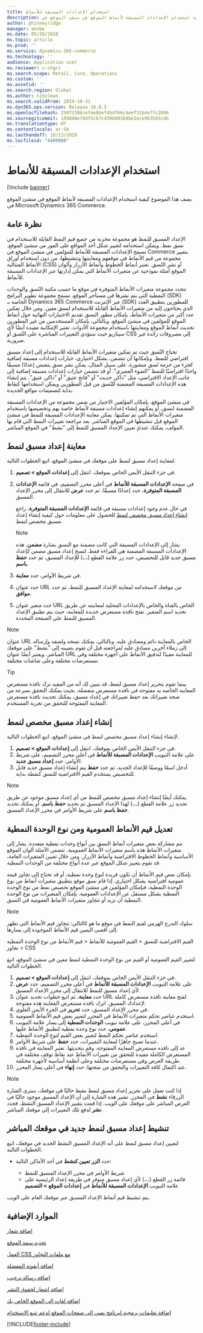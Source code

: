 ```yaml
---
title: استخدام الإعدادات المسبقة للأنماط
description: يصف هذا الموضوع كيفية استخدام الإعدادات المسبقة لأنماط الموقع في منشئ الموقع في Microsoft Dynamics 365 Commerce.
author: phinneyridge
manager: annbe
ms.date: 05/28/2020
ms.topic: article
ms.prod: ''
ms.service: dynamics-365-commerce
ms.technology: ''
audience: Application user
ms.reviewer: v-chgri
ms.search.scope: Retail, Core, Operations
ms.custom: ''
ms.assetid: ''
ms.search.region: Global
ms.author: niholman
ms.search.validFrom: 2019-10-31
ms.dyn365.ops.version: Release 10.0.5
ms.openlocfilehash: 250f2386cefee8bef45df66c4eef31b4e7fc2686
ms.sourcegitcommit: 199848e78df5cb7c439b001bdbe1ece963593cdb
ms.translationtype: HT
ms.contentlocale: ar-SA
ms.lasthandoff: 10/13/2020
ms.locfileid: "4409960"
---
```

# <a name="work-with-style-presets"></a>استخدام الإعدادات المسبقة للأنماط

[!include [banner](includes/banner.md)]

يصف هذا الموضوع كيفية استخدام الإعدادات المسبقة لأنماط الموقع في منشئ الموقع في Microsoft Dynamics 365 Commerce.

## <a name="overview"></a>نظرة عامة

الإعداد المسبق للنمط هو مجموعة مخزنة من جميع قيم النمط القابلة للاستخدام في نسق نمط. ويمكن استخدامه لتغيير شكل أحد المواقع على الفور من منشئ الموقع. تسمح الإعدادات المسبقة للأنماط للمؤلفين في منشئ الموقع في Commerce بتغيير مجموعة من قيم الأنماط في موقعهم ومعاينتها وتنشيطها، من دون استخدام أوراق الأنماط المتتالية (CSS) أو نشر النُسق. تعتبر أنماط الخطوط وأنماط الأزرار وألوان الموقع أمثلة نموذجية عن متغيرات الأنماط التي يمكن إدارتها عبر الإعدادات المسبقة للأنماط.

تتحدد مجموعة متغيرات الأنماط المتوفرة في موقع ما حسب مكتبة النُسق والوحدات النمطية التي يتم نشرها في مستأجر الموقع. تسمح مجموعة تطوير البرامج (SDK) الخاصة بـ Dynamics 365 Commerce عبر الإنترنت (SDK) للمطورين بتطبيق العدد الذي يحتاجون إليه من متغيرات الأنماط القابلة للاستخدام لنسق معين. ومن خلال تمكين عدد أكبر من متغيرات الأنماط، بإمكان مطور النسق تقديم الاختيارات النهائية حول أنماط الموقع للمؤلفين في منشئ الموقع. وبالتالي، بإمكان المستخدمين من غير المطورين تحديث أنماط الموقع ومعاينتها باستخدام مجموعة الأدوات. تعتبر الإمكانية مفيدة أيضًا لأي سيناريو حيث ستؤدي التغييرات المباشرة على النُسق أو CSS إلى مصروفات زائدة غير ضرورية.

تحتاج النُسق حيث تم تمكين متغيرات الأنماط القابلة للاستخدام إلى إعداد مسبق افتراضي للنمط. وبإمكانها أن تتضمن، بشكل اختياري، خيارات إعدادات مسبقة إضافية كجزء من حزمة نُسق منشورة. على سبيل المثال، يمكن نشر نسق يتضمن إعدادًا مسبقًا واحدًا افتراضيًا للنمط "الضوء العصري". أو قد تتضمن خيارات إعدادات مسبقة إضافية إلى جانب الإعداد الافتراضي، مثل "داكن حديث" أو "فاتح عتيق" أو "داكن عتيق". يتم إنشاء هذه الإعدادات المسبقة المضمنة للنُسق من قبل المطورين ويمكن استخدامها كنقاط بداية لتصميمات مواقع الجديدة.

في منشئ الموقع، بإمكان المؤلفين الاختيار من ضمن مجموعة من الإعدادات المسبقة المضمنة لنسق، أو يمكنهم إنشاء إعدادات مسبقة لأنماط خاصة بهم وتخصيصها باستخدام متغيرات الأنماط التي تم تمكينها. يمكن معاينة الإعدادات المسبقة للنمط في منشئ الموقع قبل تنشيطها في الموقع المباشر. بعد مراجعة تغييرات النمط التي قام بها المؤلف، يمكنك عندئذٍ تعيين الإعداد المسبق للنمط إلى "نشط" في الموقع المباشر.

## <a name="preview-a-style-preset"></a>معاينة إعداد مسبق لنمط

لمعاينة إعداد مسبق لنمط على موقعك في منشئ الموقع، اتبع الخطوات التالية.

1. في جزء التنقل الأيمن الخاص بموقعك، انتقل إلى **إعدادات الموقع \> تصميم**.
1. في صفحة **الإعدادات المسبقة للأنماط** في أعلى محرر التصميم، في قائمة **الإعدادات المسبقة المتوفرة**، حدد إعدادًا مسبقًا، ثم حدد **عرض** للانتقال إلى محرر الإعداد المسبق.

    في حال عدم وجود إعدادات مسبقة في قائمة **الإعدادات المسبقة المتوفرة**، راجع [إنشاء إعداد مسبق مخصص لنمط](#create-a-custom-style-preset) للحصول على معلومات حول كيفية إنشاء إعداد مسبق مخصص لنمط.

    > [!NOTE]
    > يشار إلى الإعدادات المسبقة التي كانت مضمنة مع النسق بشارة **مضمن**. هذه الإعدادات المسبقة المضمنة هي للقراءة فقط. لنسخ إعداد مسبق مضمن كإعداد مسبق جديد قابل للتخصيص، حدد زر علامة القطع (**...**) للإعداد المسبق، ثم حدد **حفظ باسم**.

1. في شريط الأوامر، حدد **معاينة**.
1. حدد عنوان URL من موقعك لاستخدامه لمعاينة الإعداد المسبق للنمط، ثم حدد **موافق**.
1. حدد متغير عنوان URL الخاص بالقناة والخاص بالإعدادات المحلية لمعاينته عن طريق تحديد اسم المتغير. تفتح نافذة مستعرض جديدة للمعاينة، حيث يتم تطبيق الإعداد المسبق للنمط على الصفحة المحددة.

> [!NOTE]
> عنوان URL الخاص بالمعاينة دائم ومصادق عليه. وبالتالي، يمكنك نسخه ولصقه وإرساله إلى زملاء آخرين مصادق عليه لمراجعته قبل أن تقوم بتعيينه إلى "نشط" على موقعك المباشر. ويعتبر أيضًا عنوان URL للمعاينة مفيدًا لتدقيق الأنماط على أجهزة مختلفة وفي مستعرضات مختلفة وعلى شاشات مختلفة.

> [!TIP]
> بينما تقوم بتحرير إعداد مسبق لنمط، قد يتبين لك أنه من المفيد ترك نافذة مستعرض المعاينة الخاصة به مفتوحة في نافذة مستعرض منفصلة، بحيث يمكنك التحقق بسرعة من صحة تغييراتك بعد حفظ تغييراتك في إعداد مسبق، يمكنك تحديث نافذة مستعرض المعاينة المفتوحة للتحقق من تجربة المستخدم.

## <a name="create-a-custom-style-preset"></a>إنشاء إعداد مسبق مخصص لنمط

لإنشاء إنشاء إعداد مسبق مخصص لنمط في منشئ الموقع، اتبع الخطوات التالية.

1. في جزء التنقل الأيمن الخاص بموقعك، انتقل إلى **إعدادات الموقع \> تصميم**.
1. على علامة التبويب **الإعدادات المسبقة للأنماط** في أعلى محرر التصميم، على شريط الأوامر، حدد **إعداد مسبق جديد**.
1. أدخل اسمًا ووصفًا للإعداد الجديد، ثم حدد **حفظ** يتم إنشاء إعداد مسبق جديد قابل للتخصيص يستخدم القيم الافتراضية للنسق كنقطة بداية.

> [!NOTE]
> يمكنك أيضًا إنشاء إعداد مسبق مخصص للنمط من أي إعداد مسبق موجود عن طريق تحديد زر علامة القطع (**...**) لهذا الإعداد المسبق ثم تحديد **حفظ باسم**. أو يمكنك تحديد **حفظ باسم** على شريط الأوامر في محرر الإعداد المسبق.

## <a name="modify-global-and-module-type-style-values"></a>تعديل قيم الأنماط العمومية ومن نوع الوحدة النمطية

تتم مشاركة بعض متغيرات أنماط النسق بين أنواع وحدات نمطية متعددة. يشار إلى متغيرات الأنماط هذه باسم متغيرات الأنماط *العمومية*. تتضمن الأمثلة ألوان الموقع الأساسية وأنماط الخطوط الافتراضية وأنماط الأزرار. ومن خلال تعيين المتغيرات العامة، قد تقوم بتغيير شكل الموقع عبر عدة أنواع مختلفة من الوحدات النمطية.

بإمكان بعض قيم الأنماط أن تكون فريدة لنوع وحدة نمطية، أو قد تحتاج إلى تجاوز قيمة عمومية افتراضية بشكل اختياري. إذا قام نسق موقع بتطبيق متغيرات أنماط من نوع الوحدة النمطية، فبإمكان المؤلفين في منشئ الموقع تخصيص نمط من نوع الوحدة النمطية بشكل مستقل عن الإعدادات العمومية. بإمكان المتغيرات من نوع الوحدة النمطية أن تزيد أو تتجاوز متغيرات الأنماط العمومية في النسق.

> [!NOTE]
> سلوك التدرج الهرمي لقيم النمط في موقع ما هو كالتالي: تتجاوز قيم الأنماط التي تظهر إلى أقصى اليمين قيم الأنماط الموجودة إلى يسارها.
>
> القيم الافتراضية للنسق \< القيم العمومية للأنماط \< قيم الأنماط من نوع الوحدة النمطية \< تجاوز CSS

لتغيير القيم العمومية أو القيم من نوع الوحدة النمطية لنمط معين في منشئ الموقع، اتبع الخطوات التالية.

1. في جزء التنقل الأيمن الخاص بموقعك، انتقل إلى **إعدادات الموقع \> تصميم**.
1. على علامة التبويب **الإعدادات المسبقة للأنماط** في أعلى محرر التصميم، حدد **عرض** لأي إعداد مسبق للنمط للانتقال إلى محرر الإعداد المسبق.
1. حدد **معاينة**، ثم اتبع خطوات تحديد عنوان URL لفتح معاينة نافذة مستعرض كاملة لإعدادك المسبق. اترك نافذة مستعرض المعاينة هذه مفتوحة.
1. في محرر الإعداد المسبق، حدد **تحرير** في الجزء الأيمن العلوي.
1. استخدم عناصر تحكم متغيرات الأنماط في المحرر لتغيير بعض قيم الأنماط العمومية.
1. في أعلى المحرر، على علامة تبويب **الوحدات النمطية** إلى يسار علامة التبويب **عمومي**، حدد نوع وحدة نمطية لتطبيق الأنماط عليها.
1. استخدم عناصر تحكم النمط لتغيير بعض القيم لنوع الوحدة النمطية.
1. عندما تصبح جاهزًا لمعاينة التغييرات، حدد **حفظ** على شريط الأوامر.
1. عد إلى نافذه مستعرض المعاينة المفتوحة، وقم بتحديثها. تعتبر المعاينة في نافذة المستعرض الكاملة مفيدة للتحقق من تغييرات الأنماط عند نقاط توقف مختلفة في طريقة العرض وفي مستعرضات مختلفة وعلى أنظمة أساسية لأجهزة مختلفة.
1. عند اكتمال كافة التغييرات والتحقق من صحتها، حدد **إنهاء** في أعلى يسار المحرر.

> [!NOTE]
> إذا كنت تعمل على تحرير إعداد مسبق لنمط نشط حاليًا في موقعك، سترى الشارة الزرقاء **نشط** في المحرر. تشير هذه الشارة إلى أن الإعداد المسبق موجود حاليًا في العرض المباشر على موقعك على الويب. إذا قمت بتغيير الإعداد المسبق النشط، فحدد **نشر** لدفع تلك التغييرات إلى موقعك المباشر.

## <a name="make-a-new-style-preset-active-on-your-live-site"></a>تنشيط إعداد مسبق لنمط جديد في موقعك المباشر

لتعيين إعداد مسبق لنمط على أنه الإعداد المسبق النشط الجديد في موقعك، اتبع الخطوات التالية.

- حدد **الزر تعيين كنشط** في أحد الأماكن التالية:

    - شريط الأوامر في محرر الإعداد المسبق للنمط
    - قائمة زر القطع (**...**) لأي إعداد مسبق متوفر في طريقة إعداد الرئيسية على علامة التبويب **الإعدادات المسبقة للأنماط** في **إعدادات الموقع \> التصميم**

يتم تنشيط قيم أنماط الإعداد المسبق عبر موقعك العام على الويب.

## <a name="additional-resources"></a>الموارد الإضافية

[إضافة شعار](add-logo.md)

[تحديد سمة الموقع](select-site-theme.md)

[العمل CSS مع ملفات التجاوز](css-override-files.md)

[إضافة أيقونة المفضلة](add-favicon.md)

[إضافة رسالة ترحيب](add-welcome-message.md)

[إضافة إشعار لحقوق النشر](add-copyright-notice.md)

[إضافة لغات إلى الموقع الخاص بك](add-languages-to-site.md)

[إضافة تعليمات برمجية لبرنامج نصي إلى صفحات الموقع لدعم تتبع الاستخدام](add-telemetry.md)


[!INCLUDE[footer-include](../includes/footer-banner.md)]